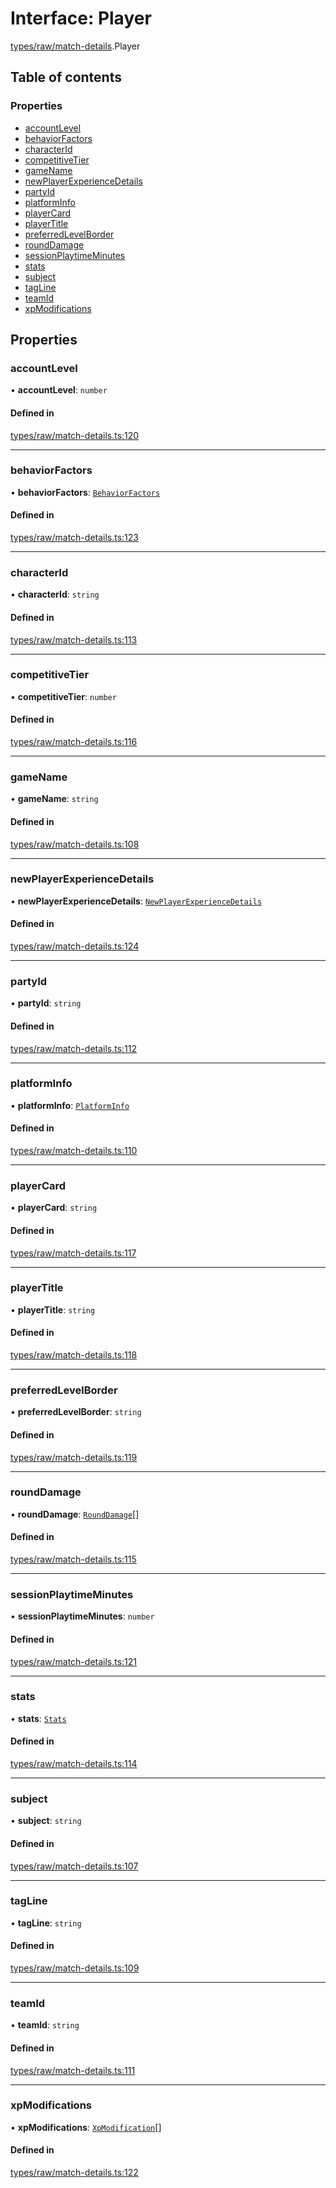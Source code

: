 # Interface: Player

[types/raw/match-details](../modules/types_raw_match_details.md).Player

## Table of contents

### Properties

- [accountLevel](types_raw_match_details.Player.md#accountlevel)
- [behaviorFactors](types_raw_match_details.Player.md#behaviorfactors)
- [characterId](types_raw_match_details.Player.md#characterid)
- [competitiveTier](types_raw_match_details.Player.md#competitivetier)
- [gameName](types_raw_match_details.Player.md#gamename)
- [newPlayerExperienceDetails](types_raw_match_details.Player.md#newplayerexperiencedetails)
- [partyId](types_raw_match_details.Player.md#partyid)
- [platformInfo](types_raw_match_details.Player.md#platforminfo)
- [playerCard](types_raw_match_details.Player.md#playercard)
- [playerTitle](types_raw_match_details.Player.md#playertitle)
- [preferredLevelBorder](types_raw_match_details.Player.md#preferredlevelborder)
- [roundDamage](types_raw_match_details.Player.md#rounddamage)
- [sessionPlaytimeMinutes](types_raw_match_details.Player.md#sessionplaytimeminutes)
- [stats](types_raw_match_details.Player.md#stats)
- [subject](types_raw_match_details.Player.md#subject)
- [tagLine](types_raw_match_details.Player.md#tagline)
- [teamId](types_raw_match_details.Player.md#teamid)
- [xpModifications](types_raw_match_details.Player.md#xpmodifications)

## Properties

### accountLevel

• **accountLevel**: `number`

#### Defined in

[types/raw/match-details.ts:120](https://github.com/jameslinimk/unofficial-valorant-api/blob/e0f8f42/package/src/types/raw/match-details.ts#L120)

___

### behaviorFactors

• **behaviorFactors**: [`BehaviorFactors`](types_raw_match_details.BehaviorFactors.md)

#### Defined in

[types/raw/match-details.ts:123](https://github.com/jameslinimk/unofficial-valorant-api/blob/e0f8f42/package/src/types/raw/match-details.ts#L123)

___

### characterId

• **characterId**: `string`

#### Defined in

[types/raw/match-details.ts:113](https://github.com/jameslinimk/unofficial-valorant-api/blob/e0f8f42/package/src/types/raw/match-details.ts#L113)

___

### competitiveTier

• **competitiveTier**: `number`

#### Defined in

[types/raw/match-details.ts:116](https://github.com/jameslinimk/unofficial-valorant-api/blob/e0f8f42/package/src/types/raw/match-details.ts#L116)

___

### gameName

• **gameName**: `string`

#### Defined in

[types/raw/match-details.ts:108](https://github.com/jameslinimk/unofficial-valorant-api/blob/e0f8f42/package/src/types/raw/match-details.ts#L108)

___

### newPlayerExperienceDetails

• **newPlayerExperienceDetails**: [`NewPlayerExperienceDetails`](types_raw_match_details.NewPlayerExperienceDetails.md)

#### Defined in

[types/raw/match-details.ts:124](https://github.com/jameslinimk/unofficial-valorant-api/blob/e0f8f42/package/src/types/raw/match-details.ts#L124)

___

### partyId

• **partyId**: `string`

#### Defined in

[types/raw/match-details.ts:112](https://github.com/jameslinimk/unofficial-valorant-api/blob/e0f8f42/package/src/types/raw/match-details.ts#L112)

___

### platformInfo

• **platformInfo**: [`PlatformInfo`](types_raw_match_details.PlatformInfo.md)

#### Defined in

[types/raw/match-details.ts:110](https://github.com/jameslinimk/unofficial-valorant-api/blob/e0f8f42/package/src/types/raw/match-details.ts#L110)

___

### playerCard

• **playerCard**: `string`

#### Defined in

[types/raw/match-details.ts:117](https://github.com/jameslinimk/unofficial-valorant-api/blob/e0f8f42/package/src/types/raw/match-details.ts#L117)

___

### playerTitle

• **playerTitle**: `string`

#### Defined in

[types/raw/match-details.ts:118](https://github.com/jameslinimk/unofficial-valorant-api/blob/e0f8f42/package/src/types/raw/match-details.ts#L118)

___

### preferredLevelBorder

• **preferredLevelBorder**: `string`

#### Defined in

[types/raw/match-details.ts:119](https://github.com/jameslinimk/unofficial-valorant-api/blob/e0f8f42/package/src/types/raw/match-details.ts#L119)

___

### roundDamage

• **roundDamage**: [`RoundDamage`](types_raw_match_details.RoundDamage.md)[]

#### Defined in

[types/raw/match-details.ts:115](https://github.com/jameslinimk/unofficial-valorant-api/blob/e0f8f42/package/src/types/raw/match-details.ts#L115)

___

### sessionPlaytimeMinutes

• **sessionPlaytimeMinutes**: `number`

#### Defined in

[types/raw/match-details.ts:121](https://github.com/jameslinimk/unofficial-valorant-api/blob/e0f8f42/package/src/types/raw/match-details.ts#L121)

___

### stats

• **stats**: [`Stats`](types_raw_match_details.Stats.md)

#### Defined in

[types/raw/match-details.ts:114](https://github.com/jameslinimk/unofficial-valorant-api/blob/e0f8f42/package/src/types/raw/match-details.ts#L114)

___

### subject

• **subject**: `string`

#### Defined in

[types/raw/match-details.ts:107](https://github.com/jameslinimk/unofficial-valorant-api/blob/e0f8f42/package/src/types/raw/match-details.ts#L107)

___

### tagLine

• **tagLine**: `string`

#### Defined in

[types/raw/match-details.ts:109](https://github.com/jameslinimk/unofficial-valorant-api/blob/e0f8f42/package/src/types/raw/match-details.ts#L109)

___

### teamId

• **teamId**: `string`

#### Defined in

[types/raw/match-details.ts:111](https://github.com/jameslinimk/unofficial-valorant-api/blob/e0f8f42/package/src/types/raw/match-details.ts#L111)

___

### xpModifications

• **xpModifications**: [`XpModification`](types_raw_match_details.XpModification.md)[]

#### Defined in

[types/raw/match-details.ts:122](https://github.com/jameslinimk/unofficial-valorant-api/blob/e0f8f42/package/src/types/raw/match-details.ts#L122)
